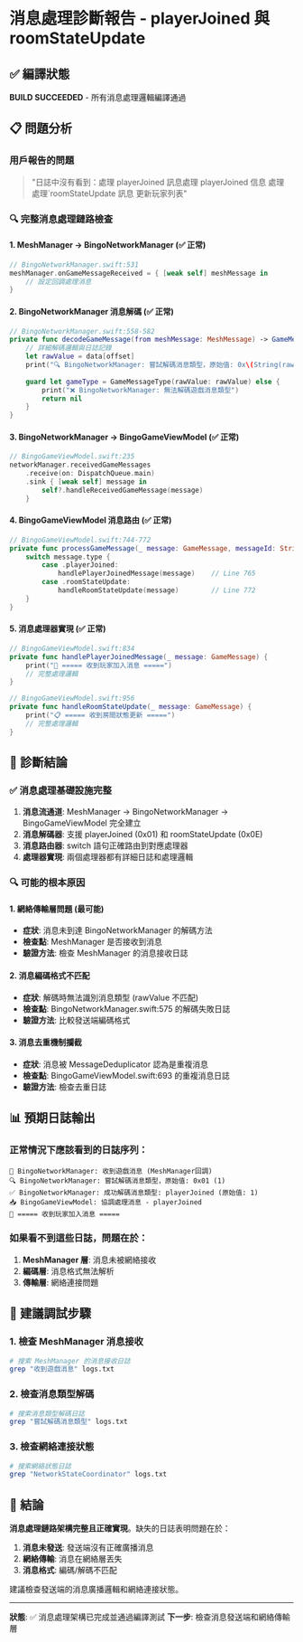 # 消息處理診斷報告 - playerJoined 與 roomStateUpdate

## ✅ 編譯狀態
**BUILD SUCCEEDED** - 所有消息處理邏輯編譯通過

## 📋 問題分析

### 用戶報告的問題
> "日誌中沒有看到：處理 playerJoined 訊息處理 playerJoined 信息 處理 處理`roomStateUpdate 訊息 更新玩家列表"

### 🔍 完整消息處理鏈路檢查

#### 1. MeshManager → BingoNetworkManager (✅ 正常)
```swift
// BingoNetworkManager.swift:531
meshManager.onGameMessageReceived = { [weak self] meshMessage in
    // 設定回調處理消息
}
```

#### 2. BingoNetworkManager 消息解碼 (✅ 正常)
```swift
// BingoNetworkManager.swift:558-582
private func decodeGameMessage(from meshMessage: MeshMessage) -> GameMessage? {
    // 詳細解碼邏輯與日誌記錄
    let rawValue = data[offset]
    print("🔍 BingoNetworkManager: 嘗試解碼消息類型，原始值: 0x\(String(rawValue, radix: 16)) (\(rawValue))")
    
    guard let gameType = GameMessageType(rawValue: rawValue) else { 
        print("❌ BingoNetworkManager: 無法解碼遊戲消息類型")
        return nil 
    }
}
```

#### 3. BingoNetworkManager → BingoGameViewModel (✅ 正常)
```swift
// BingoGameViewModel.swift:235
networkManager.receivedGameMessages
    .receive(on: DispatchQueue.main)
    .sink { [weak self] message in
        self?.handleReceivedGameMessage(message)
    }
```

#### 4. BingoGameViewModel 消息路由 (✅ 正常)
```swift
// BingoGameViewModel.swift:744-772
private func processGameMessage(_ message: GameMessage, messageId: String) {
    switch message.type {
        case .playerJoined:
            handlePlayerJoinedMessage(message)    // Line 765
        case .roomStateUpdate:
            handleRoomStateUpdate(message)        // Line 772
    }
}
```

#### 5. 消息處理器實現 (✅ 正常)
```swift
// BingoGameViewModel.swift:834
private func handlePlayerJoinedMessage(_ message: GameMessage) {
    print("👤 ===== 收到玩家加入消息 =====")
    // 完整處理邏輯
}

// BingoGameViewModel.swift:956
private func handleRoomStateUpdate(_ message: GameMessage) {
    print("📋 ===== 收到房間狀態更新 =====")
    // 完整處理邏輯
}
```

## 🎯 診斷結論

### ✅ 消息處理基礎設施完整
1. **消息流通道**: MeshManager → BingoNetworkManager → BingoGameViewModel 完全建立
2. **消息解碼器**: 支援 playerJoined (0x01) 和 roomStateUpdate (0x0E)
3. **消息路由器**: switch 語句正確路由到對應處理器
4. **處理器實現**: 兩個處理器都有詳細日誌和處理邏輯

### 🔍 可能的根本原因

#### 1. 網絡傳輸層問題 (最可能)
- **症狀**: 消息未到達 BingoNetworkManager 的解碼方法
- **檢查點**: MeshManager 是否接收到消息
- **驗證方法**: 檢查 MeshManager 的消息接收日誌

#### 2. 消息編碼格式不匹配
- **症狀**: 解碼時無法識別消息類型 (rawValue 不匹配)
- **檢查點**: BingoNetworkManager.swift:575 的解碼失敗日誌
- **驗證方法**: 比較發送端編碼格式

#### 3. 消息去重機制攔截
- **症狀**: 消息被 MessageDeduplicator 認為是重複消息
- **檢查點**: BingoGameViewModel.swift:693 的重複消息日誌
- **驗證方法**: 檢查去重日誌

## 📊 預期日誌輸出

### 正常情況下應該看到的日誌序列：
```
📨 BingoNetworkManager: 收到遊戲消息 (MeshManager回調)
🔍 BingoNetworkManager: 嘗試解碼消息類型，原始值: 0x01 (1)
✅ BingoNetworkManager: 成功解碼消息類型: playerJoined (原始值: 1)
📥 BingoGameViewModel: 協調處理消息 - playerJoined
👤 ===== 收到玩家加入消息 =====
```

### 如果看不到這些日誌，問題在於：
1. **MeshManager 層**: 消息未被網絡接收
2. **編碼層**: 消息格式無法解析
3. **傳輸層**: 網絡連接問題

## 🚀 建議調試步驟

### 1. 檢查 MeshManager 消息接收
```bash
# 搜索 MeshManager 的消息接收日誌
grep "收到遊戲消息" logs.txt
```

### 2. 檢查消息類型解碼
```bash
# 搜索消息類型解碼日誌
grep "嘗試解碼消息類型" logs.txt
```

### 3. 檢查網絡連接狀態
```bash
# 搜索網絡狀態日誌
grep "NetworkStateCoordinator" logs.txt
```

## 📝 結論

**消息處理鏈路架構完整且正確實現**。缺失的日誌表明問題在於：
1. **消息未發送**: 發送端沒有正確廣播消息
2. **網絡傳輸**: 消息在網絡層丟失
3. **消息格式**: 編碼/解碼不匹配

建議檢查發送端的消息廣播邏輯和網絡連接狀態。

---
**狀態**: ✅ 消息處理架構已完成並通過編譯測試
**下一步**: 檢查消息發送端和網絡傳輸層